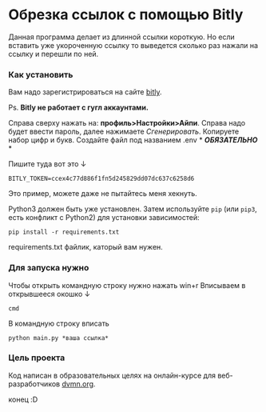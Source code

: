 # Обрезка ссылок с помощью Bitly

Данная программа делает из длинной ссылки короткую. Но если вставить уже укороченную ссылку то выведется сколько раз нажали на ссылку и перешли по ней.
### Как установить
Вам надо зарегистрироваться на сайте [bitly](https://app.bitly.com/bbt2/).

Ps. **Bitly не работает с гугл аккаунтами.**

Справа сверху нажать на: **профиль>Настройки>Айпи**.
Справа надо будет ввести пароль, далее нажимаете _Сгенерировать_. Копируете набор цифр и букв.
Создайте файл под названием .env * _**ОБЯЗАТЕЛЬНО**_ *

Пишите туда вот это ↓
```
BITLY_TOKEN=ccex4c77d886f1fп5d245829dd07dc637c6258d6
```
Это пример, можете даже не пытайтесь меня хекнуть.

Python3 должен быть уже установлен.
Затем используйте `pip` (или `pip3`, есть конфликт с Python2) для установки зависимостей:
```
pip install -r requirements.txt
```
requirements.txt файлик, каторый вам нужен.

### Для запуска нужно
Чтобы открыть командную строку нужно нажать win+r
Вписываем в открывшееся окошко ↓
```
cmd
```
В командную строку вписать
```
python main.py *ваша ссылка*
```
### Цель проекта

Код написан в образовательных целях на онлайн-курсе для веб-разработчиков [dvmn.org](https://dvmn.org/).

конец :D

